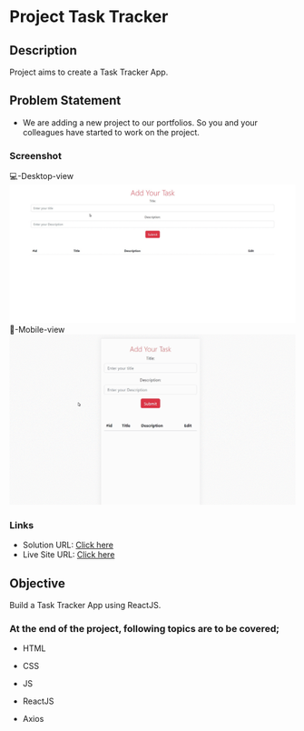 
# Project Task Tracker

## Description

Project aims to create a Task Tracker App.

## Problem Statement

- We are adding a new project to our portfolios. So you and your colleagues have started to work on the project.

### Screenshot
💻-Desktop-view
<br/>
![Desktop-view](./screenshots/desktop-view.gif)
<br/>
📱-Mobile-view
<br/>
![Mobile-view](./screenshots/mobile-view.gif)


### Links

- Solution URL: [Click here](https://github.com/aLpSabre/task-tracker)
- Live Site URL: [Click here](https://alpsabre.github.io/task-tracker/)

## Objective

Build a Task Tracker App using ReactJS.

### At the end of the project, following topics are to be covered;

- HTML

- CSS

- JS

- ReactJS

- Axios

